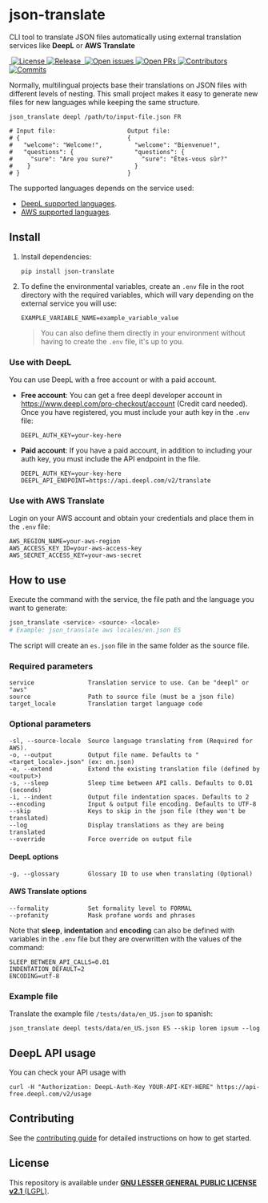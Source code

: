 # json-translate

CLI tool to translate JSON files automatically using external translation services like **DeepL** or **AWS Translate**

<a href="https://github.com/Saigesp/json-translate">
  <img alt="" src="https://img.shields.io/badge/python-3.10-blue.svg">
</a>
<a href="https://github.com/Saigesp/json-translate/blob/master/LICENSE.md">
  <img src="https://img.shields.io/github/license/Saigesp/json-translate" alt="License">
</a>
<a href="https://github.com/Saigesp/json-translate/releases">
  <img src="https://img.shields.io/github/v/release/Saigesp/json-translate" alt="Release">
</a>
<a href="https://pepy.tech/project/json-translate">
  <img alt="" src="https://static.pepy.tech/badge/json-translate">
</a>
<a href="https://github.com/Saigesp/json-translate/issues">
  <img src="https://img.shields.io/github/issues-raw/Saigesp/json-translate" alt="Open issues">
</a>
<a href="https://github.com/Saigesp/json-translate/pulls">
  <img src="https://img.shields.io/github/issues-pr-raw/Saigesp/json-translate" alt="Open PRs">
</a>
<a href="https://github.com/Saigesp/json-translate/graphs/contributors">
  <img src="https://img.shields.io/github/contributors/Saigesp/json-translate" alt="Contributors">
</a>
<a href="https://github.com/Saigesp/json-translate/commits/master">
  <img src="https://img.shields.io/github/last-commit/Saigesp/json-translate/master" alt="Commits">
</a>

Normally, multilingual projects base their translations on JSON files with different levels of nesting. This small project makes it easy to generate new files for new languages while keeping the same structure.

```shell
json_translate deepl /path/to/input-file.json FR

# Input file:                    Output file:
# {                              {
#   "welcome": "Welcome!",         "welcome": "Bienvenue!",
#   "questions": {                 "questions": {
#     "sure": "Are you sure?"        "sure": "Êtes-vous sûr?"
#    }                             }
# }                              }
```

The supported languages depends on the service used:
- [DeepL supported languages](https://www.deepl.com/docs-api/translate-text).
- [AWS supported languages](https://docs.aws.amazon.com/translate/latest/dg/what-is-languages.html).


## Install
1. Install dependencies:
    ```shell
    pip install json-translate
    ```
1. To define the environmental variables, create an `.env` file in the root directory with the required variables, which will vary depending on the external service you will use:
    ```
    EXAMPLE_VARIABLE_NAME=example_variable_value
    ```
    > You can also define them directly in your environment without having to create the `.env` file, it's up to you.

### Use with DeepL

You can use DeepL with a free account or with a paid account.

- **Free account**: You can get a free deepl developer account in https://www.deepl.com/pro-checkout/account (Credit card needed). Once you have registered, you must include your auth key in the `.env` file:
    ```
    DEEPL_AUTH_KEY=your-key-here
    ```

- **Paid account**: If you have a paid account, in addition to including your auth key, you must include the API endpoint in the file.
    ```
    DEEPL_AUTH_KEY=your-key-here
    DEEPL_API_ENDPOINT=https://api.deepl.com/v2/translate
    ```

### Use with AWS Translate

Login on your AWS account and obtain your credentials and place them in the `.env` file:
```
AWS_REGION_NAME=your-aws-region
AWS_ACCESS_KEY_ID=your-aws-access-key
AWS_SECRET_ACCESS_KEY=your-aws-secret
```

## How to use

Execute the command with the service, the file path and the language you want to generate:

```sh
json_translate <service> <source> <locale>
# Example: json_translate aws locales/en.json ES
```

The script will create an `es.json` file in the same folder as the source file.

### Required parameters
```
service               Translation service to use. Can be "deepl" or "aws"
source                Path to source file (must be a json file)
target_locale         Translation target language code
```

### Optional parameters

```
-sl, --source-locale  Source language translating from (Required for AWS).
-o, --output          Output file name. Defaults to "<target_locale>.json" (ex: en.json)
-e, --extend          Extend the existing translation file (defined by <output>)
-s, --sleep           Sleep time between API calls. Defaults to 0.01 (seconds)
-i, --indent          Output file indentation spaces. Defaults to 2
--encoding            Input & output file encoding. Defaults to UTF-8
--skip                Keys to skip in the json file (they won't be translated)
--log                 Display translations as they are being translated
--override            Force override on output file
```

#### DeepL options
```
-g, --glossary        Glossary ID to use when translating (Optional)
```

#### AWS Translate options
```
--formality           Set formality level to FORMAL
--profanity           Mask profane words and phrases
```

Note that **sleep**, **indentation** and **encoding** can also be defined with variables in the `.env` file but they are overwritten with the values of the command:

```
SLEEP_BETWEEN_API_CALLS=0.01
INDENTATION_DEFAULT=2
ENCODING=utf-8
```

### Example file
Translate the example file `/tests/data/en_US.json` to spanish:
```shell
json_translate deepl tests/data/en_US.json ES --skip lorem ipsum --log
```

## DeepL API usage
You can check your API usage with
```shell
curl -H "Authorization: DeepL-Auth-Key YOUR-API-KEY-HERE" https://api-free.deepl.com/v2/usage
```

## Contributing
See the [contributing guide](CONTRIBUTING.md) for detailed instructions on how to get started.

## License
This repository is available under [**GNU LESSER GENERAL PUBLIC LICENSE v2.1** (LGPL)](LICENSE.md).
